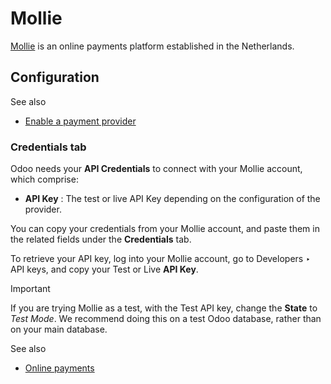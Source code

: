 # Mollie

[Mollie](https://www.mollie.com/) is an online payments platform established
in the Netherlands.

## Configuration

See also

  * [Enable a payment provider](../payment_providers.html#payment-providers-add-new)

### Credentials tab

Odoo needs your **API Credentials** to connect with your Mollie account, which
comprise:

  * **API Key** : The test or live API Key depending on the configuration of the provider.

You can copy your credentials from your Mollie account, and paste them in the
related fields under the **Credentials** tab.

To retrieve your API key, log into your Mollie account, go to Developers ‣ API
keys, and copy your Test or Live **API Key**.

Important

If you are trying Mollie as a test, with the Test API key, change the
**State** to _Test Mode_. We recommend doing this on a test Odoo database,
rather than on your main database.

See also

  * [Online payments](../payment_providers.html)

